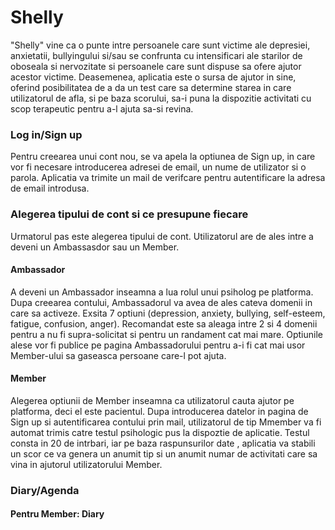 # Shelly
<p>"Shelly" vine ca o punte intre persoanele care sunt victime ale depresiei, anxietatii, bullyingului si/sau se confrunta cu intensificari ale starilor de oboseala si nervozitate si persoanele care sunt dispuse sa ofere ajutor acestor victime. Deasemenea, aplicatia este o sursa de ajutor in sine, oferind posibilitatea de a da un test care sa determine starea in care utilizatorul de afla, si pe baza scorului, sa-i puna la dispozitie activitati cu scop terapeutic pentru a-l ajuta sa-si revina. </p>

<h3>Log in/Sign up</h3>
<p>Pentru creearea unui cont nou, se va apela la optiunea de Sign up, in care vor fi necesare introducerea adresei de email, un nume de utilizator si o parola. Aplicatia va trimite un mail de verifcare pentru autentificare la adresa de email introdusa. </p>


<h3> Alegerea tipului de cont si ce presupune fiecare</h3>
<p>Urmatorul pas este alegerea tipului de cont. Utilizatorul are de ales intre a deveni un Ambassasdor sau un Member.</p>

<h4>Ambassador</h4>
<p>A deveni un Ambassador inseamna a lua rolul unui psiholog pe platforma. Dupa creearea contului, Ambassadorul va avea de ales cateva domenii in care sa activeze. Exsita 7 optiuni (depression, anxiety, bullying, self-esteem, fatigue, confusion, anger). Recomandat este sa aleaga intre 2 si 4 domenii pentru a nu fi supra-solicitat si pentru un randament cat mai mare. Optiunile alese vor fi publice pe pagina Ambassadorului pentru a-i fi cat mai usor Member-ului sa gaseasca persoane care-l pot ajuta.</p>
  
<h4>Member</h4>
<p> Alegerea optiunii de Member inseamna ca utilizatorul cauta ajutor pe platforma, deci el este pacientul. Dupa introducerea datelor in pagina de Sign up si autentificarea contului prin mail, utilizatorul de tip Mmember va fi automat trimis catre testul psihologic pus la dispoztie de aplicatie. Testul consta in 20 de intrbari, iar pe baza raspunsurilor date , aplicatia va stabili un scor ce va genera un anumit tip si un anumit numar de activitati care sa vina in ajutorul utilizatorului Member. </p>

<h3>Diary/Agenda</h3>
<h4>Pentru Member: Diary</h4>
<p></p>
